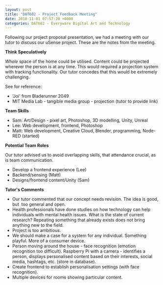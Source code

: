 ```yaml
---
layout: post
title: "DAT602 - Project Feedback Meeting"
date: 2018-11-01 07:57:28 +0000
categories: DAT602 - Everyware Digital Art and Technology
---
```


Following our project proposal presentation, we had a meeting with our tutor to discuss our uSense project. These are the notes from the meeting.

<strong>Think Speculatively</strong>

<em>Whole</em> space of the home could be utilised. Content could be projected wherever the person is at any time. This would required a projection system with tracking functionality. Our tutor concedes that this would be extremely challenging.

See for reference:
<ul>
 	<li>'Joi' from Bladerunner 2049</li>
 	<li>MIT Media Lab - tangible media group - projection (tutor to provide link)</li>
</ul>
<strong>Team Skills</strong>
<ul>
 	<li>Sam: Art/Design - pixel art, Photoshop, 3D modelling, Unity, Unreal</li>
 	<li>Lee: Web development, frontend, Photoshop</li>
 	<li>Matt: Web development, Creative Cloud, Blender, programming, Node-RED (started)</li>
</ul>
<strong>Potential Team Roles</strong>

Our tutor advised us to avoid overlapping skills, that attendance crucial, as is team communication.
<ul>
 	<li>Develop a frontend experience (Lee)</li>
 	<li>Backend/sensing (Matt)</li>
 	<li>Designs/frontend content/Unity (Sam)</li>
</ul>
<strong>Tutor's Comments</strong>
<ul>
 	<li>Our tutor commented that our concept needs revision. The idea is good, but  too general and open.</li>
 	<li>Health professionals have done studies on how technology can help individuals with mental health issues. What is the state of current research? Repeating something that already exists does not bring anything new to the field.</li>
 	<li>Project is too ambitious.</li>
 	<li>We should make a case for a system for any individual. Something playful. More of a consumer device.</li>
 	<li>Person moving around the house - face recognition (emotion recognition too difficult). Raspberry Pi with a camera - identifies a person, displays personalised content based on their interests, social media, hashtags, etc. (store in database).</li>
 	<li>Create frontend to establish personalisation settings (with face recognition).</li>
 	<li>Multiple devices for rooms showing particular content.</li>
</ul>